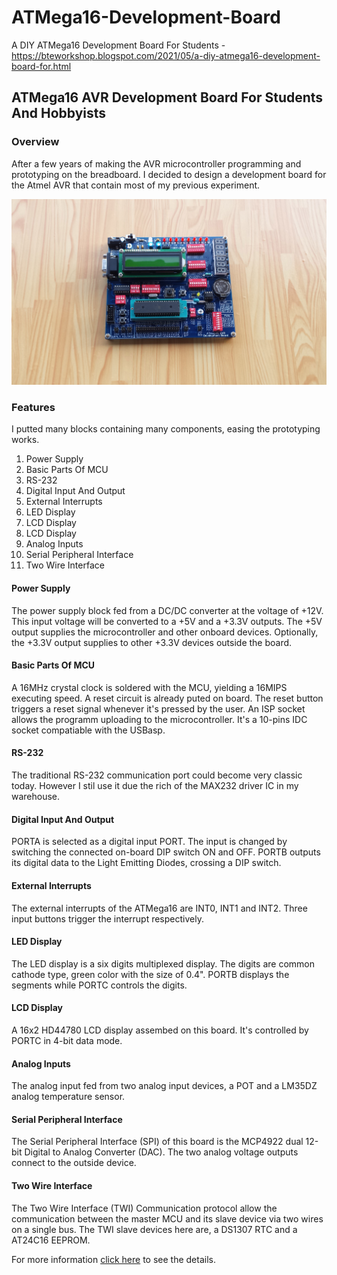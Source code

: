 # ATMega16-Development-Board
A DIY ATMega16 Development Board For Students - https://bteworkshop.blogspot.com/2021/05/a-diy-atmega16-development-board-for.html
## ATMega16 AVR Development Board For Students And Hobbyists
### Overview 
After a few years of making the AVR microcontroller programming and prototyping on the breadboard. I decided to design a development board for the Atmel AVR that contain most of my previous experiment.

[![The completed assembling of the ATMega16 development board](https://github.com/piavarelectro/ATMega16-Development-Board/blob/main/20201101_171200.jpg "The completed assembling of the ATMega16 development board")](https://bteworkshop.blogspot.com/2021/05/a-diy-atmega16-development-board-for.html "The completed assembling of the ATMega16 development board")

### Features
I putted many blocks containing many components, easing the prototyping works.
1. Power Supply
2. Basic Parts Of MCU
3. RS-232
4. Digital Input And Output
5. External Interrupts
6. LED Display
7. LCD Display
8. LCD Display
9. Analog Inputs
10. Serial Peripheral Interface
11. Two Wire Interface

#### Power Supply
The power supply block fed from a DC/DC converter at the voltage of +12V. This input voltage will be converted to a +5V and a +3.3V outputs.
The +5V output supplies the microcontroller and other onboard devices. Optionally, the +3.3V output supplies to other +3.3V devices outside the board.
#### Basic Parts Of MCU
A 16MHz crystal clock is soldered with the MCU, yielding a 16MIPS executing speed. A reset circuit is already puted on board. The reset button triggers a reset signal whenever it's pressed by the user. An ISP socket allows the programm uploading to the microcontroller. It's a 10-pins  IDC socket compatiable with the USBasp.
#### RS-232
The traditional RS-232 communication port could become very classic today. However I stil use it due the rich of the MAX232 driver IC in my warehouse.
#### Digital Input And Output
PORTA is selected as a digital input PORT. The input is changed by switching the connected on-board DIP switch ON and OFF.
PORTB outputs its digital data to the Light Emitting Diodes, crossing a DIP switch.
#### External Interrupts
The external interrupts of the ATMega16 are INT0, INT1 and INT2. Three input buttons trigger the interrupt respectively.
#### LED Display
The LED display is a six digits multiplexed display. The digits are common cathode type, green color with the size of 0.4". PORTB displays the segments while PORTC controls the digits.
#### LCD Display
A 16x2 HD44780 LCD display assembed on this board. It's controlled by PORTC in 4-bit data mode.
#### Analog Inputs
The analog input fed from two analog input devices, a POT and a LM35DZ analog temperature sensor.
#### Serial Peripheral Interface
The Serial Peripheral Interface (SPI) of this board is the MCP4922 dual 12-bit  Digital to Analog Converter (DAC). The two analog voltage outputs connect to the outside device.
#### Two Wire Interface
The Two Wire Interface (TWI) Communication protocol allow the communication between the master MCU and its slave device via two wires on a single bus. The TWI slave devices here are, a DS1307 RTC and a AT24C16 EEPROM.

For more information [click here](https://piavarelectro.com/a-diy-atmega16-development-board-for-students/ "click here") to see the details.
